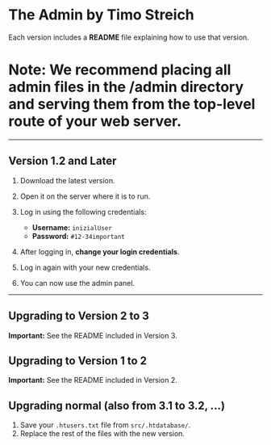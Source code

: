 # The Admin by Timo Streich

Each version includes a **README** file explaining how to use that version.  

# Note: We recommend placing all admin files in the /admin directory and serving them from the top-level route of your web server.

---

## Version 1.2 and Later

1. Download the latest version.  
2. Open it on the server where it is to run.  
3. Log in using the following credentials:

   - **Username:** `inizialUser`
   - **Password:** `#12-34important`

4. After logging in, **change your login credentials**.  
5. Log in again with your new credentials.  
6. You can now use the admin panel.

---

## Upgrading to Version 2 to 3

**Important:** See the README included in Version 3.

## Upgrading to Version 1 to 2

**Important:** See the README included in Version 2.

## Upgrading normal (also from 3.1 to 3.2, ...)

1. Save your `.htusers.txt` file from `src/.htdatabase/`.  
2. Replace the rest of the files with the new version.
